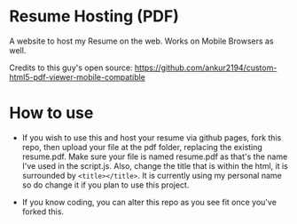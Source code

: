 # Resume Hosting (PDF)

A website to host my Resume on the web. Works on Mobile Browsers as well.

Credits to this guy's open source:
https://github.com/ankur2194/custom-html5-pdf-viewer-mobile-compatible

# How to use

-   If you wish to use this and host your resume via github pages, fork this repo, then upload your file at the pdf folder, replacing the existing resume.pdf. Make sure your file is named resume.pdf as that's the name I've used in the script.js. Also, change the title that is within the html, it is surrounded by `<title></title>`. It is currently using my personal name so do change it if you plan to use this project.

-   If you know coding, you can alter this repo as you see fit once you've forked this.
